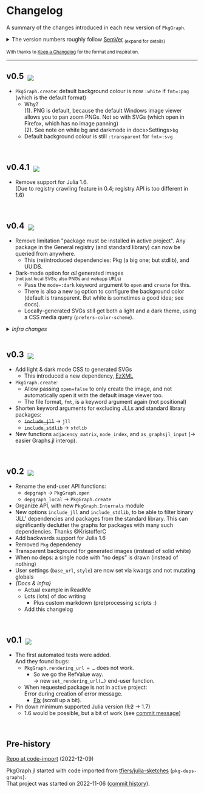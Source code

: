 
# Changelog

A summary of the changes introduced in each new version of `PkgGraph`.

<details><summary>
The version numbers roughly follow <a href="https://semver.org">SemVer</a>
<sub>(expand for details)</sub>
</summary>

  The version format is `major.minor.patch`,\
  with the latter two '`0`' if not specified.

  For versions ≥ `v1`, we try to guarantee that `minor` version increases 
  are not breaking, i.e. that they are backwards compatible.
  
  Before `v1` (so at `v0.x`), minor versions may be (and mostly are) breaking.
  
  `major` version increases are breaking, i.e. they can make existing
  code error.
  
  `patch` versions are for e.g. bugfixes.
</details>

<sub>With thanks to [Keep a Changelog](https://keepachangelog.com) for the format and inspiration.</sub>

-------------

## v0.5  &nbsp;<sub>[![][unreleased-badge]][devlink]</sub>

[unreleased-badge]: https://img.shields.io/badge/Unreleased-orange
[devlink]: https://github.com/tfiers/PkgGraph.jl#development
<!--
Possible categories: [Added, Changed, Fixed, Removed, Security,
                      Deprecated (for soon-to-be removed features)]
-->
- `PkgGraph.create`: default background colour is now `:white` if 
  `fmt=:png` (which is the default format)
  - Why?\
    (1). PNG is default, because the default Windows image viewer allows
    you to pan zoom PNGs. Not so with SVGs (which open in
    Firefox, which has no image panning)\
    (2). See note on white bg and darkmode in docs>Settings>`bg`
  - Default background colour is still `:transparent` for `fmt=:svg`


<br>

## v0.4.1  &nbsp;<sub>[![][v0.4.1-date-badge]][v0.4.1-release]</sub>

[v0.4.1-date-badge]: https://img.shields.io/badge/Released_on-2023--01--11-blue
[v0.4.1-release]: https://github.com/tfiers/PkgGraph.jl/releases/tag/v0.4.1

- Remove support for Julia 1.6.\
  (Due to registry crawling feature in 0.4; registry API is too
  different in 1.6)


<br>

## v0.4  &nbsp;<sub>[![][v04-date-badge]][v04-release]</sub>

[v04-date-badge]: https://img.shields.io/badge/Released_on-2023--01--11-blue
[v04-release]: https://github.com/tfiers/PkgGraph.jl/releases/tag/v0.4.0

- Remove limitation "package must be installed in active project".
  Any package in the General registry (and standard library) can now be
  queried from anywhere.
  - This (re)introduced dependencies: Pkg (a big one; but stdlib), and UUIDS.
- Dark-mode option for _all_ generated images\
  <sup>(not just local SVGs; also PNGs and webapp URLs)</sup>
  - Pass the `mode=:dark` keyword argument to `open` and `create` for this.
  - There is also a new `bg` option to configure the background color
    (default is transparent. But white is sometimes a good idea; see docs).
  - Locally-generated SVGs still get both a light and a dark theme, using a CSS media
    query (`prefers-color-scheme`).

<details>
<summary><em>Infra changes</em></summary>

- Add LiveServer.jl, `docs/serve.jl`, 
  and `docs/localdev/Project.toml`, for local doc-builds
  - When editing docstrings, you might still want to use Revise and do
    `include("docs/make.jl")` manually; it seems to not work well with LiveServer.
- `docs/scripts/` in `make.jl` are less verbose now
</details>


<br>

## v0.3  &nbsp;<sub>[![][v03-date-badge]][v03-release]</sub>

[v03-date-badge]: https://img.shields.io/badge/Released_on-2023--01--05-blue
[v03-release]: https://github.com/tfiers/PkgGraph.jl/releases/tag/v0.3.0

- Add light & dark mode CSS to generated SVGs
  - This introduced a new dependency, [EzXML](https://github.com/JuliaIO/EzXML.jl)
- `PkgGraph.create`:
  - Allow passing `open=false` to only create the image, and not automatically
    open it with the default image viewer too.
  - The file format, `fmt`, is a keyword argument again (not positional)
- Shorten keyword arguments for excluding JLLs and standard library packages:
  - ~~`include_jll`~~ → `jll`
  - ~~`include_stdlib`~~ → `stdlib`
- New functions `adjacency_matrix`, `node_index`, and `as_graphsjl_input`
  (→ easier Graphs.jl interop).



<br>

## v0.2  &nbsp;<sub>[![][v02-date-badge]][v02-release]</sub>

[v02-date-badge]: https://img.shields.io/badge/Released_on-2023--01--02-blue
[v02-release]: https://github.com/tfiers/PkgGraph.jl/releases/tag/v0.2.0

- Rename the end-user API functions:
  - `depgraph` → `PkgGraph.open`
  - `depgraph_local` → `PkgGraph.create`
- Organize API, with new `PkgGraph.Internals` module
- New options `include_jll` and `include_stdlib`, to be able to filter
  binary 'JLL' dependencies and packages from the standard library. This can
  significantly declutter the graphs for packages with many such dependencies.
  Thanks @KristofferC
- Add backwards support for Julia 1.6
- Removed `Pkg` dependency
- Transparent background for generated images (instead of solid white)
- When no deps: a single node with "no deps" is drawn (instead of nothing)
- User settings (`base_url`, `style`) are now set via kwargs and not mutating globals
- _{Docs & infra}_
  - Actual example in ReadMe
  - Lots (lots) of doc writing
    - Plus custom markdown (pre)processing scripts :)
  - Add this changelog



<br>

## v0.1  &nbsp;<sub>[![][v01-date-badge]][v01-release]</sub>

[v01-date-badge]: https://img.shields.io/badge/Released_on-2022--12--12-blue
[v01-release]: https://github.com/tfiers/PkgGraph.jl/releases/tag/v0.1.0

- The first automated tests were added.\
  And they found bugs:
  - `PkgGraph.rendering_url = …` does not work.
      - So we go the RefValue way.\
        → new `set_rendering_url(…)` end-user function.
  - When requested package is not in active project:\
    Error during creation of error message.
    - [Fix](https://github.com/tfiers/PkgGraph.jl/commit/f70e5aa#r92719993)
      (scroll up a bit).
- Pin down minimum supported Julia version (~~1.2~~ → 1.7)
  - 1.6 would be possible, but a bit of work (see [commit message](https://github.com/tfiers/PkgGraph.jl/commit/2e39f84))



<br>

## Pre-history

[Repo at code-import][@import] (2022-12-09)

PkgGraph.jl started with code imported from [tfiers/julia-sketches][sketches]
(`pkg-deps-graphs`).\
That project was started on 2022-11-06 ([commit history][pre-hist]).

[@import]:  https://github.com/tfiers/PkgGraph.jl/tree/sketch-import
[sketches]: https://github.com/tfiers/julia-sketches
[pre-hist]: https://github.com/tfiers/julia-sketches/commits/main/pkg-deps-graph
